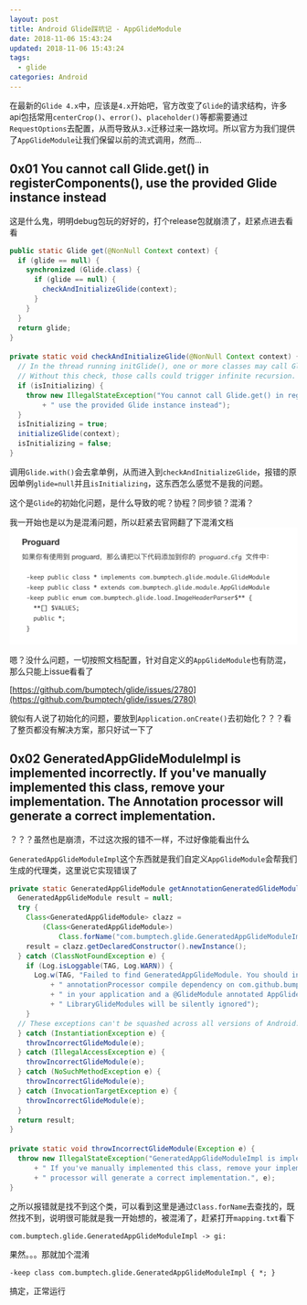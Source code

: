 ```yaml
---
layout: post
title: Android Glide踩坑记 - AppGlideModule
date: 2018-11-06 15:43:24
updated: 2018-11-06 15:43:24
tags:
  - glide
categories: Android
---
```


在最新的`Glide 4.x`中，应该是`4.x`开始吧，官方改变了`Glide`的请求结构，许多api包括常用`centerCrop()`、`error()`、`placeholder()`等都需要通过`RequestOptions`去配置，从而导致从`3.x`迁移过来一路坎坷。所以官方为我们提供了`AppGlideModule`让我们保留以前的流式调用，然而...

<!-- More -->

## 0x01 You cannot call Glide.get() in registerComponents(), use the provided Glide instance instead

这是什么鬼，明明debug包玩的好好的，打个release包就崩溃了，赶紧点进去看看
``` java
public static Glide get(@NonNull Context context) {
  if (glide == null) {
    synchronized (Glide.class) {
      if (glide == null) {
        checkAndInitializeGlide(context);
      }
    }
  }
  return glide;
}

private static void checkAndInitializeGlide(@NonNull Context context) {
  // In the thread running initGlide(), one or more classes may call Glide.get(context).
  // Without this check, those calls could trigger infinite recursion.
  if (isInitializing) {
    throw new IllegalStateException("You cannot call Glide.get() in registerComponents(),"
        + " use the provided Glide instance instead");
  }
  isInitializing = true;
  initializeGlide(context);
  isInitializing = false;
}
```

调用`Glide.with()`会去拿单例，从而进入到`checkAndInitializeGlide`，报错的原因单例`glide=null`并且`isInitializing`，这东西怎么感觉不是我的问题。

这个是`Glide`的初始化问题，是什么导致的呢？协程？同步锁？混淆？

我一开始也是以为是混淆问题，所以赶紧去官网翻了下混淆文档
![](1.jpeg)

嗯？没什么问题，一切按照文档配置，针对自定义的`AppGlideModule`也有防混，那么只能上issue看看了

[https://github.com/bumptech/glide/issues/2780](https://github.com/bumptech/glide/issues/2780)

貌似有人说了初始化的问题，要放到`Application.onCreate()`去初始化？？？看了整页都没有解决方案，那只好试一下了

## 0x02 GeneratedAppGlideModuleImpl is implemented incorrectly. If you've manually implemented this class, remove your implementation. The Annotation processor will generate a correct implementation.

？？？虽然也是崩溃，不过这次报的错不一样，不过好像能看出什么

`GeneratedAppGlideModuleImpl`这个东西就是我们自定义`AppGlideModule`会帮我们生成的代理类，这里说它实现错误了
``` java
private static GeneratedAppGlideModule getAnnotationGeneratedGlideModules() {
  GeneratedAppGlideModule result = null;
  try {
    Class<GeneratedAppGlideModule> clazz =
        (Class<GeneratedAppGlideModule>)
            Class.forName("com.bumptech.glide.GeneratedAppGlideModuleImpl");
    result = clazz.getDeclaredConstructor().newInstance();
  } catch (ClassNotFoundException e) {
    if (Log.isLoggable(TAG, Log.WARN)) {
      Log.w(TAG, "Failed to find GeneratedAppGlideModule. You should include an"
          + " annotationProcessor compile dependency on com.github.bumptech.glide:compiler"
          + " in your application and a @GlideModule annotated AppGlideModule implementation or"
          + " LibraryGlideModules will be silently ignored");
    }
  // These exceptions can't be squashed across all versions of Android.
  } catch (InstantiationException e) {
    throwIncorrectGlideModule(e);
  } catch (IllegalAccessException e) {
    throwIncorrectGlideModule(e);
  } catch (NoSuchMethodException e) {
    throwIncorrectGlideModule(e);
  } catch (InvocationTargetException e) {
    throwIncorrectGlideModule(e);
  }
  return result;
}

private static void throwIncorrectGlideModule(Exception e) {
  throw new IllegalStateException("GeneratedAppGlideModuleImpl is implemented incorrectly."
      + " If you've manually implemented this class, remove your implementation. The Annotation"
      + " processor will generate a correct implementation.", e);
}
```

之所以报错就是找不到这个类，可以看到这里是通过`Class.forName`去查找的，既然找不到，说明很可能就是我一开始想的，被混淆了，赶紧打开`mapping.txt`看下
```
com.bumptech.glide.GeneratedAppGlideModuleImpl -> gi:
```

果然。。。那就加个混淆
```
-keep class com.bumptech.glide.GeneratedAppGlideModuleImpl { *; }
```

搞定，正常运行